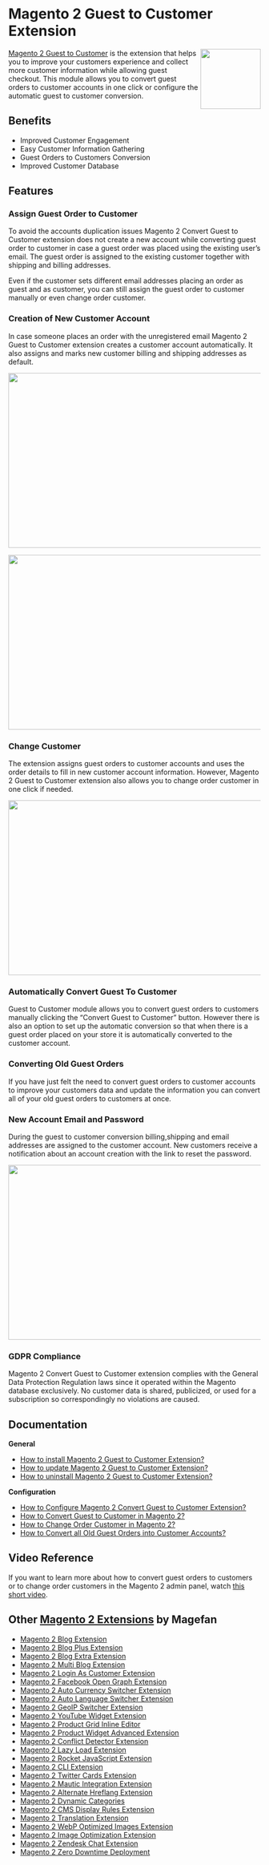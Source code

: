 # Magento 2 Guest to Customer Extension
<img align="right" width="120" height="120" src="https://cm.magefan.com/mf_webp/jpg/media/catalog/product/cache/016c1dcfcd29d2b85ead3d1156d7ba11/i/c/icon-convert-guest-to-customer.webp">

[Magento 2 Guest to Customer](https://magefan.com/magento2-convert-guest-to-customer) is the extension that helps you to improve your customers experience and collect more customer information while allowing guest checkout. This module allows you to convert guest orders to customer accounts in one click or configure the automatic guest to customer conversion.

## Benefits

* Improved Customer Engagement
* Easy Customer Information Gathering
* Guest Orders to Customers Conversion
* Improved Customer Database


## Features
### Assign Guest Order to Customer

To avoid the accounts duplication issues Magento 2 Convert Guest to Customer extension does not create a new account while converting guest order to customer in case a guest order was placed using the existing user’s email. The guest order is assigned to the existing customer together with shipping and billing addresses. 

Even if the customer sets different email addresses placing an order as guest and as customer, you can still assign the guest order to customer manually or even change order customer.

### Creation of New Customer Account

In case someone places an order with the unregistered email Magento 2 Guest to Customer extension creates a customer account automatically. It also assigns and marks new customer billing and shipping addresses as default.

<p align="center">
  <img width="700" height="349" src="https://cm.magefan.com/mf_webp/png/media/archive/magento-2-convert-guest-to-customer-orders.webp">
</p>
<p align="center">
  <img width="700" height="349" src="https://cm.magefan.com/mf_webp/png/media/archive/magento-2-convert-guest-to-customer-configuration_2.webp">
</p>

### Change Customer

The extension assigns guest orders to customer accounts and uses the order details to fill in new customer account information. However, Magento 2 Guest to Customer extension also allows you to change order customer in one click if needed.

<p align="center">
  <img width="700" height="349" src="https://cm.magefan.com/mf_webp/png/media/archive/magento-2-convert-guest-to-customer-change_2.webp">
</p>

### Automatically Convert Guest To Customer

Guest to Customer module allows you to convert guest orders to customers manually clicking the “Convert Guest to Customer” button. However there is also an option to set up the automatic conversion so that when there is a guest order placed on your store it is automatically converted to the customer account.

### Converting Old Guest Orders

If you have just felt the need to convert guest orders to customer accounts to improve your customers data and update the information you can convert all of your old guest orders to customers at once.

### New Account Email and Password

During the guest to customer conversion billing,shipping and email addresses are assigned to the customer account. New customers receive a notification about an account creation with the link to reset the password.

<p align="center">
  <img width="700" height="349" src="https://cm.magefan.com/mf_webp/png/media/archive/magento-2-convert-guest-to-customer_2.webp">
</p>

### GDPR Compliance

Magento 2 Convert Guest to Customer extension complies with the General Data Protection Regulation laws since it operated within the Magento database exclusively. No customer data is shared, publicized, or used for a subscription so correspondingly no violations are caused.

## Documentation

**General**
* [How to install Magento 2 Guest to Customer Extension?](https://magefan.com/blog/magento2-convert-guest-to-customer-extension-installation)
* [How to update Magento 2 Guest to Customer Extension?](https://magefan.com/blog/update-magefan-convert-guest-to-customer-extension)
* [How to uninstall Magento 2 Guest to Customer Extension?](https://magefan.com/blog/uninstall-magento2-convert-guest-to-customer-extension)

**Configuration**
* [How to Configure Magento 2 Convert Guest to Customer Extension?](https://magefan.com/magento2-convert-guest-to-customer/configuration)
* [How to Convert Guest to Customer in Magento 2?](https://magefan.com/blog/magento2-convert-guest-to-customer)
* [How to Change Order Customer in Magento 2?](https://magefan.com/magento2-convert-guest-to-customer/how-to-change-order-customer-in-magento2)
* [How to Convert all Old Guest Orders into Customer Accounts?](https://magefan.com/magento2-convert-guest-to-customer/how-to-convert-all-old-orders-into-customers)

## Video Reference

If you want to learn more about how to convert guest orders to customers or to change order customers in the Magento 2 admin panel, watch [this short video](https://www.youtube.com/watch?v=fGWtkmA4bYo).

## Other [Magento 2 Extensions](https://magefan.com/magento2-extensions) by Magefan
  * [Magento 2 Blog Extension](https://magefan.com/magento2-blog-extension)
  * [Magento 2 Blog Plus Extension](https://magefan.com/magento2-blog-extension/pricing)
  * [Magento 2 Blog Extra Extension](https://magefan.com/magento2-blog-extension/pricing)
  * [Magento 2 Multi Blog Extension](https://magefan.com/magento-2-multi-blog-extension)
  * [Magento 2 Login As Customer Extension](https://magefan.com/login-as-customer-magento-2-extension)
  * [Magento 2 Facebook Open Graph Extension](https://magefan.com/magento-2-open-graph-extension-og-tags)
  * [Magento 2 Auto Currency Switcher Extension](https://magefan.com/magento-2-currency-switcher-auto-currency-by-country)
  * [Magento 2 Auto Language Switcher Extension](https://magefan.com/magento-2-auto-language-switcher)
  * [Magento 2 GeoIP Switcher Extension](https://magefan.com/magento-2-geoip-switcher-extension)
  * [Magento 2 YouTube Widget Extension](https://magefan.com/magento2-youtube-extension)
  * [Magento 2 Product Grid Inline Editor](https://magefan.com/magento-2-product-grid-inline-editor)
  * [Magento 2 Product Widget Advanced Extension](https://magefan.com/magento-2-product-widget)
  * [Magento 2 Conflict Detector Extension](https://magefan.com/magento2-conflict-detector)
  * [Magento 2 Lazy Load Extension](https://magefan.com/magento-2-image-lazy-load-extension)
  * [Magento 2 Rocket JavaScript Extension](https://magefan.com/rocket-javascript-deferred-javascript)
  * [Magento 2 CLI Extension](https://magefan.com/magento2-cli-extension)
  * [Magento 2 Twitter Cards Extension](https://magefan.com/magento-2-twitter-cards-extension)
  * [Magento 2 Mautic Integration Extension](https://magefan.com/magento-2-mautic-extension)
  * [Magento 2 Alternate Hreflang Extension](https://magefan.com/magento2-alternate-hreflang-extension)
  * [Magento 2 Dynamic Categories](https://magefan.com/magento-2-dynamic-categories)
  * [Magento 2 CMS Display Rules Extension](https://magefan.com/magento-2-cms-display-rules-extension)
  * [Magento 2 Translation Extension](https://magefan.com/magento-2-translation-extension)
  * [Magento 2 WebP Optimized Images Extension](https://magefan.com/magento-2-webp-optimized-images)
  * [Magento 2 Image Optimization Extension](https://magefan.com/magento-2-image-optimization-extension)
  * [Magento 2 Zendesk Chat Extension](https://magefan.com/magento-2-zendesk-chat-extension)
  * [Magento 2 Zero Downtime Deployment](https://magefan.com/blog/magento-2-zero-downtime-deployment)
